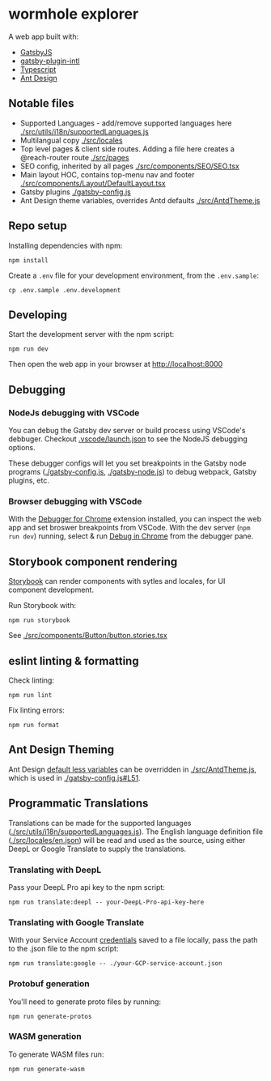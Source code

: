 # wormhole explorer

A web app built with:
- [GatsbyJS](https://www.gatsbyjs.com/)
- [gatsby-plugin-intl](https://www.gatsbyjs.com/plugins/gatsby-plugin-intl/)
- [Typescript](https://www.typescriptlang.org/)
- [Ant Design](https://ant.design/)


## Notable files

- Supported Languages - add/remove supported languages here [./src/utils/i18n/supportedLanguages.js](../src/utils/i18n/supportedLanguages.js)
- Multilangual copy [./src/locales](./src/locales)
- Top level pages & client side routes. Adding a file here creates a @reach-router route [./src/pages](./src/pages)
- SEO config, inherited by all pages [./src/components/SEO/SEO.tsx](./src/components/SEO/SEO.tsx)
- Main layout HOC, contains top-menu nav and footer [./src/components/Layout/DefaultLayout.tsx](./src/components/Layout/DefaultLayout.tsx)
- Gatsby plugins [./gatsby-config.js](./gatsby-config.js)
- Ant Design theme variables, overrides Antd defaults [./src/AntdTheme.js](./src/AntdTheme.js)


## Repo setup

Installing dependencies with npm:

    npm install

Create a `.env` file for your development environment, from the `.env.sample`:

    cp .env.sample .env.development

## Developing

Start the development server with the npm script:

    npm run dev

Then open the web app in your browser at [http://localhost:8000](http://localhost:8000)

## Debugging
### NodeJs debugging with VSCode

You can debug the Gatsby dev server or build process using VSCode's debbuger. Checkout [.vscode/launch.json](./.vscode/launch.json) to see the NodeJS debugging options.

These debugger configs will let you set breakpoints in the Gatsby node programs ([./gatsby-config.js](./gatsby-config.js), [./gatsby-node.js](./gatsby-node.js)) to debug webpack, Gatsby plugins, etc.

### Browser debugging with VSCode

With the [Debugger for Chrome](https://marketplace.visualstudio.com/items?itemName=msjsdiag.debugger-for-chrome) extension installed, you can inspect the web app and set broswer breakpoints from VSCode. With the dev server (`npm run dev`) running, select & run [Debug in Chrome](./.vscode/launch.json#L12) from the debugger pane.

## Storybook component rendering

[Storybook](https://storybook.js.org/) can render components with sytles and locales, for UI component development.

Run Storybook with:

    npm run storybook

See [./src/components/Button/button.stories.tsx](./src/components/Button/button.stories.tsx)

## eslint linting & formatting

Check linting:

    npm run lint

Fix linting errors:

    npm run format

## Ant Design Theming

Ant Design [default less variables](https://github.com/ant-design/ant-design/blob/master/components/style/themes/default.less) can be overridden in [./src/AntdTheme.js](./src/AntdTheme.js), which is used in [./gatsby-config.js#L51](./gatsby-config.js#L51).


## Programmatic Translations

Translations can be made for the supported languages ([./src/utils/i18n/supportedLanguages.js](../src/utils/i18n/supportedLanguages.js)). The English language definition file ([./src/locales/en.json](./src/locales/en.json)) will be read and used as the source, using either DeepL or Google Translate to supply the translations.

### Translating with DeepL

Pass your DeepL Pro api key to the npm script:

    npm run translate:deepl -- your-DeepL-Pro-api-key-here

### Translating with Google Translate

With your Service Account [credentials](https://github.com/leolabs/json-autotranslate#google-translate) saved to a file locally, pass the path to the .json file to the npm script:

    npm run translate:google -- ./your-GCP-service-account.json

### Protobuf generation

You'll need to generate proto files by running:

    npm run generate-protos

### WASM generation

To generate WASM files run:

    npm run generate-wasm
